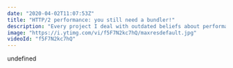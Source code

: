 ```yaml
---
date: "2020-04-02T11:07:53Z"
title: "HTTP/2 performance: you still need a bundler!"
description: "Every project I deal with outdated beliefs about performance and people not really knowing about the power of HTTP/2. This video is a crash course into some of the most valuable features HTTP/2 has to offer: header compression and multiplexing. I do a real time demo in which you can see that multiplexing works but actually has caveats! \n\nIf you want to know about bundle sizes and how many connections can be \"in flight\" at the same time, this video is for you!\n\n#HTTP2 #performance #webpack\n\nFollow me here:\nWebsite: https://timbenniks.nl/\nTwitter: https://twitter.com/timbenniks\nGithub: https://github.com/timbenniks"
image: "https://i.ytimg.com/vi/f5F7N2kc7hQ/maxresdefault.jpg"
videoId: "f5F7N2kc7hQ"
---
```


undefined